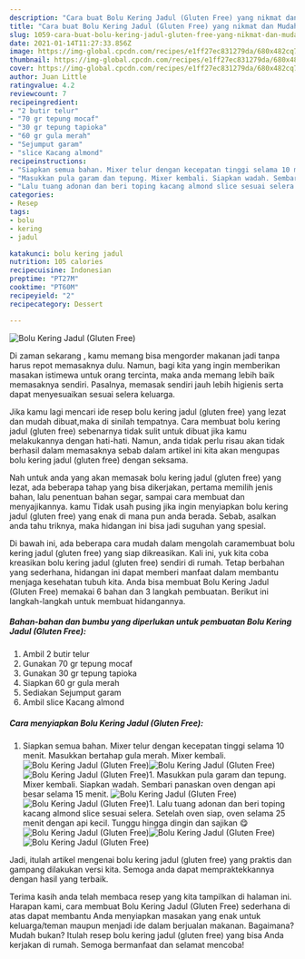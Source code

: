 ```yaml
---
description: "Cara buat Bolu Kering Jadul (Gluten Free) yang nikmat dan Mudah Dibuat"
title: "Cara buat Bolu Kering Jadul (Gluten Free) yang nikmat dan Mudah Dibuat"
slug: 1059-cara-buat-bolu-kering-jadul-gluten-free-yang-nikmat-dan-mudah-dibuat
date: 2021-01-14T11:27:33.856Z
image: https://img-global.cpcdn.com/recipes/e1ff27ec831279da/680x482cq70/bolu-kering-jadul-gluten-free-foto-resep-utama.jpg
thumbnail: https://img-global.cpcdn.com/recipes/e1ff27ec831279da/680x482cq70/bolu-kering-jadul-gluten-free-foto-resep-utama.jpg
cover: https://img-global.cpcdn.com/recipes/e1ff27ec831279da/680x482cq70/bolu-kering-jadul-gluten-free-foto-resep-utama.jpg
author: Juan Little
ratingvalue: 4.2
reviewcount: 7
recipeingredient:
- "2 butir telur"
- "70 gr tepung mocaf"
- "30 gr tepung tapioka"
- "60 gr gula merah"
- "Sejumput garam"
- "slice Kacang almond"
recipeinstructions:
- "Siapkan semua bahan. Mixer telur dengan kecepatan tinggi selama 10 menit. Masukkan bertahap gula merah. Mixer kembali."
- "Masukkan pula garam dan tepung. Mixer kembali. Siapkan wadah. Sembari panaskan oven dengan api besar selama 15 menit."
- "Lalu tuang adonan dan beri toping kacang almond slice sesuai selera. Setelah oven siap, oven selama 25 menit dengan api kecil. Tunggu hingga dingin dan sajikan 😋"
categories:
- Resep
tags:
- bolu
- kering
- jadul

katakunci: bolu kering jadul 
nutrition: 105 calories
recipecuisine: Indonesian
preptime: "PT27M"
cooktime: "PT60M"
recipeyield: "2"
recipecategory: Dessert

---
```



![Bolu Kering Jadul (Gluten Free)](https://img-global.cpcdn.com/recipes/e1ff27ec831279da/680x482cq70/bolu-kering-jadul-gluten-free-foto-resep-utama.jpg)

Di zaman  sekarang , kamu memang bisa mengorder makanan jadi tanpa harus repot memasaknya dulu. Namun, bagi kita yang ingin memberikan masakan istimewa untuk orang tercinta, maka anda memang lebih baik memasaknya sendiri. Pasalnya, memasak sendiri jauh lebih higienis serta dapat menyesuaikan sesuai selera keluarga.

Jika kamu lagi mencari ide resep bolu kering jadul (gluten free) yang lezat dan mudah dibuat,maka di sinilah tempatnya. Cara membuat bolu kering jadul (gluten free)  sebenarnya tidak sulit untuk dibuat jika kamu melakukannya dengan hati-hati. Namun, anda tidak perlu risau akan tidak berhasil dalam memasaknya 
sebab dalam artikel ini kita akan mengupas bolu kering jadul (gluten free) dengan seksama.  



Nah untuk anda yang akan memasak bolu kering jadul (gluten free) yang lezat, ada beberapa tahap yang bisa dikerjakan, pertama memilih jenis bahan, lalu penentuan bahan segar, sampai cara membuat dan menyajikannya. kamu Tidak usah pusing jika ingin menyiapkan bolu kering jadul (gluten free) yang enak di mana pun anda berada. Sebab, asalkan anda  tahu triknya, maka hidangan ini bisa jadi suguhan yang spesial.

Di bawah ini, ada beberapa cara mudah dalam mengolah caramembuat bolu kering jadul (gluten free) yang siap dikreasikan. Kali ini, yuk kita coba kreasikan bolu kering jadul (gluten free) sendiri di rumah. Tetap berbahan yang sederhana, hidangan ini dapat memberi manfaat dalam membantu menjaga kesehatan tubuh kita. Anda bisa membuat Bolu Kering Jadul (Gluten Free) memakai 6 bahan dan 3 langkah pembuatan. Berikut ini langkah-langkah untuk membuat hidangannya.

<!--inarticleads1-->

##### Bahan-bahan dan bumbu yang diperlukan untuk pembuatan Bolu Kering Jadul (Gluten Free):

1. Ambil 2 butir telur
1. Gunakan 70 gr tepung mocaf
1. Gunakan 30 gr tepung tapioka
1. Siapkan 60 gr gula merah
1. Sediakan Sejumput garam
1. Ambil slice Kacang almond




<!--inarticleads2-->

##### Cara menyiapkan Bolu Kering Jadul (Gluten Free):

1. Siapkan semua bahan. Mixer telur dengan kecepatan tinggi selama 10 menit. Masukkan bertahap gula merah. Mixer kembali.
<img src="https://img-global.cpcdn.com/steps/2152f8ccd9631c5b/160x128cq70/bolu-kering-jadul-gluten-free-langkah-memasak-1-foto.jpg" alt="Bolu Kering Jadul (Gluten Free)"><img src="https://img-global.cpcdn.com/steps/3ffe924fbd03e03c/160x128cq70/bolu-kering-jadul-gluten-free-langkah-memasak-1-foto.jpg" alt="Bolu Kering Jadul (Gluten Free)"><img src="https://img-global.cpcdn.com/steps/adb69cc5e76096fe/160x128cq70/bolu-kering-jadul-gluten-free-langkah-memasak-1-foto.jpg" alt="Bolu Kering Jadul (Gluten Free)">1. Masukkan pula garam dan tepung. Mixer kembali. Siapkan wadah. Sembari panaskan oven dengan api besar selama 15 menit.
<img src="https://img-global.cpcdn.com/steps/fb18c28efb2d2659/160x128cq70/bolu-kering-jadul-gluten-free-langkah-memasak-2-foto.jpg" alt="Bolu Kering Jadul (Gluten Free)"><img src="https://img-global.cpcdn.com/steps/191c0d0f15baecfd/160x128cq70/bolu-kering-jadul-gluten-free-langkah-memasak-2-foto.jpg" alt="Bolu Kering Jadul (Gluten Free)">1. Lalu tuang adonan dan beri toping kacang almond slice sesuai selera. Setelah oven siap, oven selama 25 menit dengan api kecil. Tunggu hingga dingin dan sajikan 😋
<img src="https://img-global.cpcdn.com/steps/ade19b4b30e9b063/160x128cq70/bolu-kering-jadul-gluten-free-langkah-memasak-3-foto.jpg" alt="Bolu Kering Jadul (Gluten Free)"><img src="https://img-global.cpcdn.com/steps/6fc10c1072ef4ec5/160x128cq70/bolu-kering-jadul-gluten-free-langkah-memasak-3-foto.jpg" alt="Bolu Kering Jadul (Gluten Free)"><img src="https://img-global.cpcdn.com/steps/3a30417ce5bbdc1a/160x128cq70/bolu-kering-jadul-gluten-free-langkah-memasak-3-foto.jpg" alt="Bolu Kering Jadul (Gluten Free)">



Jadi, itulah artikel mengenai  bolu kering jadul (gluten free)  yang praktis dan gampang dilakukan versi kita. Semoga anda dapat mempraktekkannya dengan hasil yang terbaik. 

Terima kasih anda telah membaca resep yang kita tampilkan di halaman ini. Harapan kami, cara membuat  Bolu Kering Jadul (Gluten Free) sederhana di atas dapat membantu Anda menyiapkan masakan yang enak untuk keluarga/teman maupun menjadi ide dalam berjualan makanan. Bagaimana? Mudah bukan? Itulah resep bolu kering jadul (gluten free) yang bisa Anda kerjakan di rumah. Semoga bermanfaat dan selamat mencoba!

